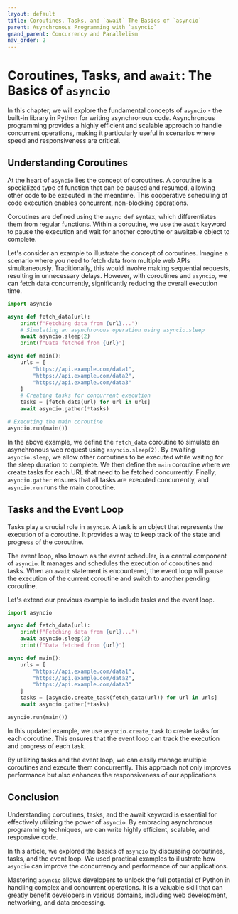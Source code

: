 ```yaml
---
layout: default
title: Coroutines, Tasks, and `await` The Basics of `asyncio`
parent: Asynchronous Programming with `asyncio`
grand_parent: Concurrency and Parallelism
nav_order: 2
---
```

# Coroutines, Tasks, and `await`: The Basics of `asyncio`

In this chapter, we will explore the fundamental concepts of `asyncio` - the built-in library in Python for writing asynchronous code. Asynchronous programming provides a highly efficient and scalable approach to handle concurrent operations, making it particularly useful in scenarios where speed and responsiveness are critical.

## Understanding Coroutines

At the heart of `asyncio` lies the concept of coroutines. A coroutine is a specialized type of function that can be paused and resumed, allowing other code to be executed in the meantime. This cooperative scheduling of code execution enables concurrent, non-blocking operations.

Coroutines are defined using the `async def` syntax, which differentiates them from regular functions. Within a coroutine, we use the `await` keyword to pause the execution and wait for another coroutine or awaitable object to complete.

Let's consider an example to illustrate the concept of coroutines. Imagine a scenario where you need to fetch data from multiple web APIs simultaneously. Traditionally, this would involve making sequential requests, resulting in unnecessary delays. However, with coroutines and `asyncio`, we can fetch data concurrently, significantly reducing the overall execution time.

```python
import asyncio

async def fetch_data(url):
    print(f"Fetching data from {url}...")
    # Simulating an asynchronous operation using asyncio.sleep
    await asyncio.sleep(2)
    print(f"Data fetched from {url}")

async def main():
    urls = [
        "https://api.example.com/data1",
        "https://api.example.com/data2",
        "https://api.example.com/data3"
    ]
    # Creating tasks for concurrent execution
    tasks = [fetch_data(url) for url in urls]
    await asyncio.gather(*tasks)

# Executing the main coroutine
asyncio.run(main())
```

In the above example, we define the `fetch_data` coroutine to simulate an asynchronous web request using `asyncio.sleep(2)`. By awaiting `asyncio.sleep`, we allow other coroutines to be executed while waiting for the sleep duration to complete. We then define the `main` coroutine where we create tasks for each URL that need to be fetched concurrently. Finally, `asyncio.gather` ensures that all tasks are executed concurrently, and `asyncio.run` runs the main coroutine.

## Tasks and the Event Loop

Tasks play a crucial role in `asyncio`. A task is an object that represents the execution of a coroutine. It provides a way to keep track of the state and progress of the coroutine.

The event loop, also known as the event scheduler, is a central component of `asyncio`. It manages and schedules the execution of coroutines and tasks. When an `await` statement is encountered, the event loop will pause the execution of the current coroutine and switch to another pending coroutine.

Let's extend our previous example to include tasks and the event loop.

```python
import asyncio

async def fetch_data(url):
    print(f"Fetching data from {url}...")
    await asyncio.sleep(2)
    print(f"Data fetched from {url}")

async def main():
    urls = [
        "https://api.example.com/data1",
        "https://api.example.com/data2",
        "https://api.example.com/data3"
    ]
    tasks = [asyncio.create_task(fetch_data(url)) for url in urls]
    await asyncio.gather(*tasks)

asyncio.run(main())
```

In this updated example, we use `asyncio.create_task` to create tasks for each coroutine. This ensures that the event loop can track the execution and progress of each task.

By utilizing tasks and the event loop, we can easily manage multiple coroutines and execute them concurrently. This approach not only improves performance but also enhances the responsiveness of our applications.

## Conclusion

Understanding coroutines, tasks, and the await keyword is essential for effectively utilizing the power of `asyncio`. By embracing asynchronous programming techniques, we can write highly efficient, scalable, and responsive code.

In this article, we explored the basics of `asyncio` by discussing coroutines, tasks, and the event loop. We used practical examples to illustrate how `asyncio` can improve the concurrency and performance of our applications.

Mastering `asyncio` allows developers to unlock the full potential of Python in handling complex and concurrent operations. It is a valuable skill that can greatly benefit developers in various domains, including web development, networking, and data processing.